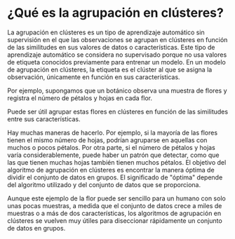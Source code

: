 # ¿Qué es la agrupación en clústeres?

La agrupación en clústeres es un tipo de aprendizaje automático sin supervisión en el que las observaciones se agrupan en clústeres en función de las similitudes en sus valores de datos o características. Este tipo de aprendizaje automático se considera no supervisado porque no usa valores de etiqueta conocidos previamente para entrenar un modelo. En un modelo de agrupación en clústeres, la etiqueta es el clúster al que se asigna la observación, únicamente en función en sus características.

Por ejemplo, supongamos que un botánico observa una muestra de flores y registra el número de pétalos y hojas en cada flor.

Puede ser útil agrupar estas flores en clústeres en función de las similitudes entre sus características.

Hay muchas maneras de hacerlo. Por ejemplo, si la mayoría de las flores tienen el mismo número de hojas, podrían agruparse en aquellas con muchos o pocos pétalos. Por otra parte, si el número de pétalos y hojas varía considerablemente, puede haber un patrón que detectar, como que las que tienen muchas hojas también tienen muchos pétalos. El objetivo del algoritmo de agrupación en clústeres es encontrar la manera óptima de dividir el conjunto de datos en grupos. El significado de "óptima" depende del algoritmo utilizado y del conjunto de datos que se proporciona.

Aunque este ejemplo de la flor puede ser sencillo para un humano con solo unas pocas muestras, a medida que el conjunto de datos crece a miles de muestras o a más de dos características, los algoritmos de agrupación en clústeres se vuelven muy útiles para diseccionar rápidamente un conjunto de datos en grupos.